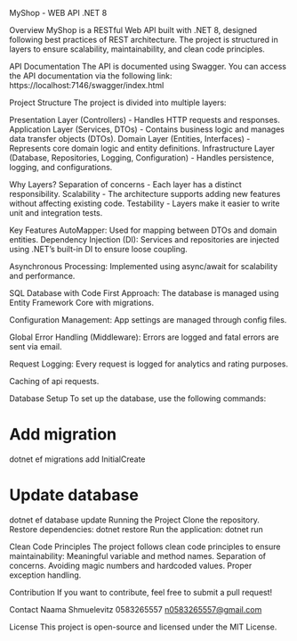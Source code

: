 MyShop - WEB API .NET 8

Overview
MyShop is a RESTful Web API built with .NET 8, designed following best practices of REST architecture. The project is structured in layers to ensure scalability, maintainability, and clean code principles.

API Documentation
The API is documented using Swagger. You can access the API documentation via the following link: 
https://localhost:7146/swagger/index.html

Project Structure
The project is divided into multiple layers:

Presentation Layer (Controllers) - Handles HTTP requests and responses.
Application Layer (Services, DTOs) - Contains business logic and manages data transfer objects (DTOs).
Domain Layer (Entities, Interfaces) - Represents core domain logic and entity definitions.
Infrastructure Layer (Database, Repositories, Logging, Configuration) - Handles persistence, logging, and configurations.

Why Layers?
Separation of concerns - Each layer has a distinct responsibility.
Scalability - The architecture supports adding new features without affecting existing code.
Testability - Layers make it easier to write unit and integration tests.

Key Features
AutoMapper: Used for mapping between DTOs and domain entities.
Dependency Injection (DI): Services and repositories are injected using .NET’s built-in DI to ensure loose coupling.

Asynchronous Processing: Implemented using async/await for scalability and performance.

SQL Database with Code First Approach: The database is managed using Entity Framework Core with migrations.

Configuration Management: App settings are managed through config files.

Global Error Handling (Middleware): Errors are logged and fatal errors are sent via email.

Request Logging: Every request is logged for analytics and rating purposes.

Caching of api requests.

Database Setup
To set up the database, use the following commands:

# Add migration
dotnet ef migrations add InitialCreate

# Update database
dotnet ef database update
Running the Project
Clone the repository.
Restore dependencies:
dotnet restore
Run the application:
dotnet run

Clean Code Principles
The project follows clean code principles to ensure maintainability:
Meaningful variable and method names.
Separation of concerns.
Avoiding magic numbers and hardcoded values.
Proper exception handling.

Contribution
If you want to contribute, feel free to submit a pull request!

Contact
Naama Shmuelevitz
0583265557
n0583265557@gmail.com

License
This project is open-source and licensed under the MIT License.

